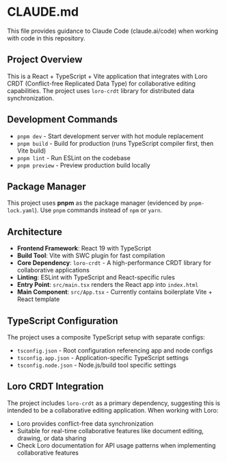 # CLAUDE.md

This file provides guidance to Claude Code (claude.ai/code) when working with code in this repository.

## Project Overview

This is a React + TypeScript + Vite application that integrates with Loro CRDT (Conflict-free Replicated Data Type) for collaborative editing capabilities. The project uses `loro-crdt` library for distributed data synchronization.

## Development Commands

- `pnpm dev` - Start development server with hot module replacement
- `pnpm build` - Build for production (runs TypeScript compiler first, then Vite build)
- `pnpm lint` - Run ESLint on the codebase
- `pnpm preview` - Preview production build locally

## Package Manager

This project uses **pnpm** as the package manager (evidenced by `pnpm-lock.yaml`). Use `pnpm` commands instead of `npm` or `yarn`.

## Architecture

- **Frontend Framework**: React 19 with TypeScript
- **Build Tool**: Vite with SWC plugin for fast compilation
- **Core Dependency**: `loro-crdt` - A high-performance CRDT library for collaborative applications
- **Linting**: ESLint with TypeScript and React-specific rules
- **Entry Point**: `src/main.tsx` renders the React app into `index.html`
- **Main Component**: `src/App.tsx` - Currently contains boilerplate Vite + React template

## TypeScript Configuration

The project uses a composite TypeScript setup with separate configs:
- `tsconfig.json` - Root configuration referencing app and node configs
- `tsconfig.app.json` - Application-specific TypeScript settings
- `tsconfig.node.json` - Node.js/build tool specific settings

## Loro CRDT Integration

The project includes `loro-crdt` as a primary dependency, suggesting this is intended to be a collaborative editing application. When working with Loro:
- Loro provides conflict-free data synchronization
- Suitable for real-time collaborative features like document editing, drawing, or data sharing
- Check Loro documentation for API usage patterns when implementing collaborative features
